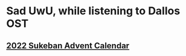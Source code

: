 <head>
<link rel="stylesheet" href="styling.css">
</head>

# Sad UwU, while listening to Dallos OST

## [2022 Sukeban Advent Calendar](./advent-calendar.html)
